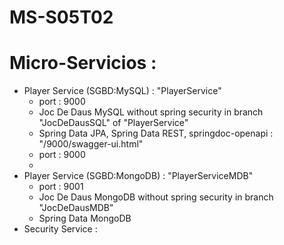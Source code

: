 # MS-S05T02

# Micro-Servicios :

  - Player Service (SGBD:MySQL) : "PlayerService"
    - port : 9000
    - Joc De Daus MySQL without spring security in branch "JocDeDausSQL" of "PlayerService"
    - Spring Data JPA, Spring Data REST, springdoc-openapi : "/9000/swagger-ui.html"
    - port : 9000
    - 
  - Player Service (SGBD:MongoDB) : "PlayerServiceMDB"
    - port : 9001
    - Joc De Daus MongoDB without spring security in branch "JocDeDausMDB"
    - Spring Data MongoDB
  - Security Service :
